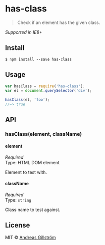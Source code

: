 # has-class

> Check if an element has the given class.

*Supported in IE8+*


## Install

```
$ npm install --save has-class
```


## Usage

```js
var hasClass = require('has-class');
var el = document.querySelector('div');

hasClass(el, 'foo');
//=> true
```


## API

### hasClass(element, className)

#### element

*Required*  
Type: HTML DOM element

Element to test with.

#### className

*Required*  
Type: `string`

Class name to test against.


## License

MIT © [Andreas Gillström](http://github.com/gillstrom)
